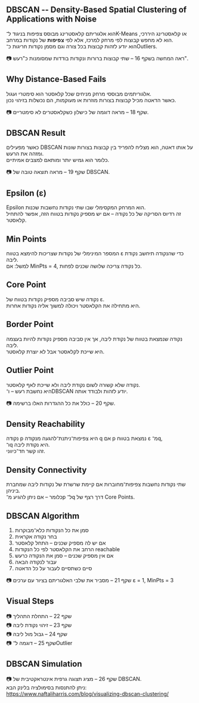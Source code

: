 ## DBSCAN -- Density-Based Spatial Clustering of Applications with Noise

הוא אלגוריתם קלאסטרינג מבוסס צפיפות 
בניגוד ל־K-Means או קלאסטרינג היררכי, הוא לא מחפש קבוצות לפי מרחק למרכז, אלא לפי **צפיפות** של נקודות במרחב.  
הוא יודע לזהות קבוצות בכל צורה וגם מסמן נקודות חריגות כ־Outliers.

📷 ראה המחשה בשקף 16 – שתי קבוצות ברורות ונקודות בודדות שמסומנות כ"רעש".

## Why Distance-Based Fails

אלגוריתמים מבוססי מרחק מניחים שכל קלאסטר הוא סימטרי ועגול.  
כאשר הדאטה מכיל קבוצות בצורות מוזרות או מעוקמות, הם נכשלות בזיהוי נכון.

📷 שקף 18 – מראה דוגמה של כישלון כשקלאסטרים לא סימטריים.

## DBSCAN Result

כאשר מפעילים DBSCAN על אותו דאטה, הוא מצליח להפריד בין קבוצות בצורות שונות ומזהה את הרעש.  
כלומר הוא גמיש יותר ומותאם למצבים אמיתיים.

📷 שקף 19 – מראה תוצאה טובה של DBSCAN.

## Epsilon (ε)

Epsilon הוא המרחק המקסימלי שבו שתי נקודות נחשבות שכנות.  
זה רדיוס הסריקה של כל נקודה – אם יש מספיק נקודות בטווח הזה, אפשר להתחיל קלאסטר.

## Min Points

המספר המינימלי של נקודות שצריכות להימצא בטווח ε כדי שהנקודה תיחשב נקודת ליבה.  
למשל: אם MinPts = 4, כל נקודה צריכה שלושה שכנים לפחות.

## Core Point

נקודה שיש סביבה מספיק נקודות בטווח של ε.  
היא מתחילה את הקלאסטר ויכולה למשוך אליה נקודות אחרות.

## Border Point

נקודה שנמצאת בטווח של נקודת ליבה, אך אין סביבה מספיק נקודות להיות בעצמה ליבה.  
היא שייכת לקלאסטר אבל לא יוצרת קלאסטר.

## Outlier Point

נקודה שלא קשורה לשום נקודת ליבה ולא שייכת לאף קלאסטר.  
היא נחשבת רעש – ו־DBSCAN יודע לזהות ולבודד אותה.

📷 שקף 20 – כולל את כל ההגדרות האלו ברשימה.

## Density Reachability

נקודה p היא צפיפות־ניתנת־להגעה מנקודה q אם p נמצאת בטווח ε מ־q,  
ו־q היא נקודת ליבה.  
זהו קשר חד־כיווני.

## Density Connectivity

שתי נקודות נחשבות צפיפות־מחוברות אם קיימת שרשרת של נקודות ליבה שמחברת ביניהן.  
כלומר – אם ניתן להגיע מ־p ל־q דרך רצף של Core Points.

## DBSCAN Algorithm

1. סמן את כל הנקודות כלא־מבוקרות  
2. בחר נקודה אקראית  
3. אם יש לה מספיק שכנים – התחל קלאסטר  
4. הרחב את הקלאסטר לפי כל הנקודות reachable  
5. אם אין מספיק שכנים – סמן את הנקודה כרעש  
6. עבור לנקודה הבאה  
7. סיים כשתסיים לעבור על כל הדאטה

📷 שקף 21 – מסביר את שלבי האלגוריתם בציור עם ערכים ε = 1, MinPts = 3

## Visual Steps

📷 שקף 22 – התחלת התהליך  
📷 שקף 23 – זיהוי נקודת ליבה  
📷 שקף 24 – גבול מול ליבה  
📷 שקף 25 – דוגמה ל־Outlier

## DBSCAN Simulation

📷 שקף 26 – מציג תצוגה גרפית אינטראקטיבית של DBSCAN.  
ניתן להתנסות בסימולציה בלינק הבא:  
https://www.naftaliharris.com/blog/visualizing-dbscan-clustering/
